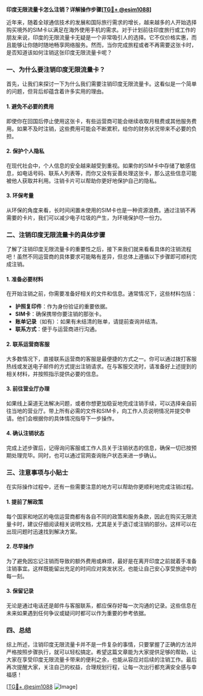 **印度无限流量卡怎么注销？详解操作步骤[[TG💪+ @esim1088](https://t.me/s/esim1088)]**

近年来，随着全球通信技术的发展和国际旅行需求的增长，越来越多的人开始选择购买境外的SIM卡以满足在海外使用手机的需求。对于计划前往印度旅行或工作的朋友来说，印度的无限流量卡无疑是一个非常吸引人的选择。它不仅价格实惠，而且能够让你随时随地畅享网络服务。然而，当你完成旅程或者不再需要这张卡时，是否知道该如何注销这张印度无限流量卡呢？

### 一、为什么要注销印度无限流量卡？

首先，让我们来探讨一下为什么我们需要注销印度无限流量卡。这看似是一个简单的问题，但背后却蕴含着许多实用的理由。

#### 1. 避免不必要的费用

即使你在回国后停止使用这张卡，有些运营商可能会继续收取月租费或其他服务费用。如果不及时注销，这些费用可能会不断累积，给你的财务状况带来不必要的负担。

#### 2. 保护个人隐私

在现代社会中，个人信息的安全越来越受到重视。如果你的SIM卡中存储了敏感信息，如电话号码、联系人列表等，而你又没有妥善处理这张卡，那么这些信息可能被他人获取并利用。注销卡片可以帮助你更好地保护自己的隐私。

#### 3. 环保考量

从环保的角度来看，长时间闲置未使用的SIM卡也是一种资源浪费。通过注销不再需要的卡片，我们可以减少电子垃圾的产生，为环境保护尽一份力。

### 二、注销印度无限流量卡的具体步骤

了解了注销印度无限流量卡的重要性之后，接下来我们就来看看具体的注销流程吧！虽然不同运营商的具体要求可能略有差异，但总体上遵循以下步骤即可顺利完成注销。

#### 1. 准备必要材料

在开始注销之前，你需要准备好相关的文件和信息。通常情况下，这些材料包括：

- **护照复印件**：作为身份验证的重要依据。
- **SIM卡**：确保携带你要注销的那张卡。
- **账单记录**（如有）：如果有未结清的账单，请提前查询并结清。
- **联系方式**：便于与运营商进行沟通。

#### 2. 联系运营商客服

大多数情况下，直接联系运营商的客服是最便捷的方式之一。你可以通过拨打客服热线或发送电子邮件的方式提出注销请求。在与客服交流时，请准备好上述提到的相关材料，并按照指示提供必要的信息。

#### 3. 前往营业厅办理

如果线上渠道无法解决问题，或者你想更加稳妥地完成注销手续，可以选择亲自前往当地的营业厅。带上所有必需的文件和SIM卡，向工作人员说明情况并提交申请。他们会根据你的具体情况指导下一步操作。

#### 4. 确认注销状态

完成上述步骤后，记得询问客服或工作人员关于注销状态的信息，确保一切已按预期处理完毕。同时，也可以通过官网查询账户状态来进一步确认。

### 三、注意事项与小贴士

在实际操作过程中，还有一些需要注意的地方可以帮助你更顺利地完成注销过程。

#### 1. 提前了解政策

每个国家和地区的电信运营商都有各自不同的政策和服务条款，因此在购买无限流量卡时，建议仔细阅读相关说明文档，尤其是关于退订或注销的部分。这样可以在出现问题时迅速找到解决方案。

#### 2. 尽早操作

为了避免因忘记注销而导致的额外费用或麻烦，最好是在离开印度之前就着手准备注销事宜。这样既能留出充足的时间应对突发状况，也能让自己安心享受旅途中的每一刻。

#### 3. 保留记录

无论是通过电话还是邮件与客服联系，都应保存好每一次沟通的记录。这些信息在未来如果遇到任何争议或疑问时都可以作为重要的参考依据。

### 四、总结

综上所述，注销印度无限流量卡并不是一件复杂的事情，只要掌握了正确的方法并严格按照步骤执行，就可以轻松搞定。希望这篇文章能为大家提供足够的帮助，让大家在享受印度无限流量卡带来的便利之余，也能从容应对后续的注销工作。最后再次提醒大家，关注自己的权益，合理规划行程，让每一次出行都充满安全感与幸福感！

[[TG💪+ @esim1088](https://t.me/s/esim1088) ![Image](https://i.postimg.cc/4NQfJmqS/Snipaste-2025-05-13-00-14-12.png)]